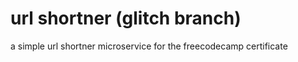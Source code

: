 # url shortner (glitch branch)

a simple url shortner microservice for the freecodecamp certificate
